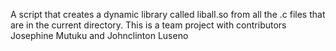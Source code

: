A script that creates a dynamic library called liball.so from all the .c files that are in the current directory.
This is a team project with contributors Josephine Mutuku and Johnclinton Luseno



